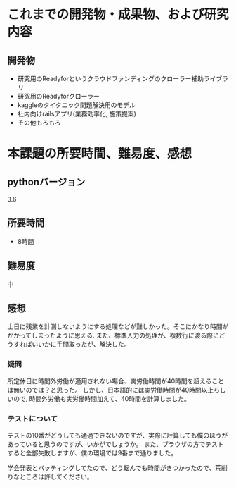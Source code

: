 # これまでの開発物・成果物、および研究内容
## 開発物
* 研究用のReadyforというクラウドファンディングのクローラー補助ライブラリ
* 研究用のReadyforクローラー
* kaggleのタイタニック問題解決用のモデル
* 社内向けrailsアプリ(業務効率化, 施策提案)
* その他もろもろ

# 本課題の所要時間、難易度、感想
## pythonバージョン
3.6

## 所要時間
* 8時間
## 難易度
中
## 感想
土日に残業を計測しないようにする処理などが難しかった。そこにかなり時間がかかってしまったように思える.
また、標準入力の処理が、複数行に渡る際にどうすればいいかに手間取ったが、解決した。

### 疑問
所定休日に時間外労働が適用されない場合、実労働時間が40時間を超えることは無いのでは？と思った。
しかし、日本語的には実労働時間が40時間以上らしいので, 時間外労働も実労働時間加えて、40時間を計算しました。

### テストについて
テストの10番がどうしても通過できないのですが、実際に計算しても僕のほうがあっていると思うのですが、いかがでしょうか。
また、ブラウザの方でテストすると全部失敗しますが、僕の環境では9番まで通りました。



学会発表とバッティングしてたので、どう転んでも時間がきつかったので、荒削りなところは許してください。
